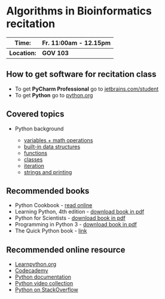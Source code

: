 # Algorithms in Bioinformatics recitation

| Time:       | Fr. 11:00am - 12.15pm |
--------------|------------------------
|**Location:**| **GOV 103**           |

## How to get software for recitation class

* To get **PyCharm Professional** go to [jetbrains.com/student](jetbrains.com/student)
* To get **Python** go to [python.org](https://www.python.org/downloads/)

## Covered topics
* Python background

    * [variables + math operations](https://github.com/aganezov/algo_bioinf_spring_2016/blob/master/python_background/variables.py)
    * [built-in data structures](https://github.com/aganezov/algo_bioinf_spring_2016/blob/master/python_background/builtin_data_structures.py)
    * [functions](https://github.com/aganezov/algo_bioinf_spring_2016/blob/master/python_background/functions.py)
    * [classes](https://github.com/aganezov/algo_bioinf_spring_2016/blob/master/python_background/classes.py)
    * [iteration](https://github.com/aganezov/algo_bioinf_spring_2016/blob/master/python_background/iteration.py)
    * [strings and printing](https://github.com/aganezov/algo_bioinf_spring_2016/blob/master/python_background/printing_and_strings.py)

## Recommended books

* Python Cookbook - [read online](http://chimera.labs.oreilly.com/books/1230000000393/index.html)
* Learning Python, 4th edition - [download book in pdf](http://filepi.com/i/pRrwxJS)
* Python for Scientists - [download book in pdf](http://www.oreilly.com/programming/free/files/python-for-scientists.pdf)
* Programming in Python 3 - [download book in pdf](http://folk.ntnu.no/nicolaat/uni/ITGK/Generelt/Programming%20in%20Python%203%20A%20Complete%20Introduction%20to%20the%20Python%20Language.pdf)
* The Quick Python book - [link](https://www.manning.com/books/the-quick-python-book-second-edition)


## Recommended online resource

* [Learnpython.org](learnpython.org)
* [Codecademy](https://www.codecademy.com/learn/python)
* [Python documentation](docs.python.org) 
* [Python video collection](pyvideo.org)
* [Python on StackOverflow](stackoverflow.com/questions/tagged/python)
